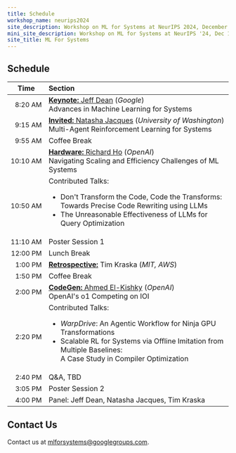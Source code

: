 ```yaml
---
title: Schedule
workshop_name: neurips2024
site_description: Workshop on ML for Systems at NeurIPS 2024, December 15, Vancouver Convention Center
mini_site_description: Workshop on ML for Systems at NeurIPS '24, Dec 15
site_title: ML For Systems
---
```

<div class="schedule_section virtual_schedule_section">
  <div class="inner clearfix">
    <section class="main-content">
      <h2>Schedule</h2>
      <table class="schedule-table">
        <thead>
          <tr>
            <th style="text-align: center; white-space: nowrap;">Time</th>
            <th style="text-align: left">Section</th>
          </tr>
        </thead>
        <tbody>
          <tr>
          <td style="text-align: right; white-space: nowrap; font-size: 15px;">8:20 AM</td>
			    <td style="text-align: left"><a href="#dean_talk"><b>Keynote:</b> Jeff Dean</a> (<i>Google</i>)<br/> Advances in Machine Learning for Systems</td>
          </tr>
          <tr>
            <td style="text-align: right; white-space: nowrap; font-size: 15px;">9:15 AM</td>
            <td style="text-align: left"><a href="#jacques_talk"><b>Invited:</b> Natasha Jacques</a> (<i>University of Washington</i>)<br>Multi-Agent Reinforcement Learning for Systems</td>
          </tr>
          <tr>
            <td style="text-align: right; white-space: nowrap; font-size: 15px;">9:55 AM</td>
            <td style="text-align: left">Coffee Break<br/></td>
          </tr>
          <tr>
            <td style="text-align: right; white-space: nowrap; font-size: 15px;">10:10 AM</td>
			<td style="text-align: left"><a href="#richardho_talk"><b>Hardware:</b> Richard Ho</a> (<i>OpenAI</i>)<br>Navigating Scaling and Efficiency Challenges of ML Systems</td>
          </tr>
			<tr>
            <td style="text-align: right; white-space: nowrap; font-size: 15px;">10:50 AM</td>
            <td style="text-align: left">Contributed Talks:<ul><li>Don't Transform the Code, Code the Transforms: <br>Towards Precise Code Rewriting using LLMs</li><li>The Unreasonable Effectiveness of LLMs for Query Optimization</li></ul></td>
          </tr>
		  <tr>
            <td style="text-align: right; white-space: nowrap; font-size: 15px;">11:10 AM</td>
            <td style="text-align: left">Poster Session 1 <br/></td>
      </tr>
      <tr>
            <td style="text-align: right; white-space: nowrap; font-size: 15px;">12:00 PM</td>
            <td style="text-align: left">Lunch Break<br/></td>
      </tr>
      <tr>
            <td style="text-align: right; white-space: nowrap; font-size: 15px;">1:00 PM </td>
            <td style="text-align: left"><a href="#kraska_talk"><b>Retrospective:</b></a> Tim Kraska (<i>MIT, AWS</i>)</td>
      </tr>
      <tr>
            <td style="text-align: right; white-space: nowrap; font-size: 15px;">1:50 PM</td>
            <td style="text-align: left">Coffee Break<br/></td>
      </tr>
		  <tr>
        <td style="text-align: right; white-space: nowrap; font-size: 15px;">2:00 PM</td>
			  <td style="text-align: left"><a href="#ahmed_talk"><b>CodeGen:</b> Ahmed El-Kishky</a> (<i>OpenAI</i>)<br>OpenAI's o1 Competing on IOI</td>
      </tr>
		  <tr>
        <td style="text-align: right; white-space: nowrap; font-size: 15px;">2:20 PM</td>
        <td style="text-align: left">Contributed Talks: <ul><li><i>WarpDrive</i>: An Agentic Workflow for Ninja GPU Transformations</li><li>Scalable RL for Systems via Offline Imitation from Multiple Baselines: <br>A Case Study in Compiler Optimization</li></ul></td>
      </tr>
      <tr>
        <td style="text-align: right; white-space: nowrap; font-size: 15px;">2:40 PM</td>
        <td style="text-align: left">Q&A, TBD</td>
      </tr>
      <tr>
        <td style="text-align: right; white-space: nowrap; font-size: 15px;">3:05 PM</td>
        <td style="text-align: left">Poster Session 2<br/></td>
      </tr>
		  <tr>
          <td style="text-align: right; white-space: nowrap; font-size: 15px;">4:00 PM</td>
          <td style="text-align: left">Panel: Jeff Dean, Natasha Jacques, Tim Kraska </td>
        </tr>
        </tbody>
      </table>
    </section>
  </div>
</div>
<div class="contact-us-section">
    <div class="inner clearfix">
        <section class="main-content">
            <h2>Contact Us</h2>
            <p>
                Contact us at <a href="mailto:mlforsystems@googlegroups.com">mlforsystems@googlegroups.com</a>.
            </p>
        </section>
    </div>
</div>
